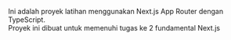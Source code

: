Ini adalah proyek latihan menggunakan Next.js App Router dengan TypeScript.  
Proyek ini dibuat untuk memenuhi tugas ke 2 fundamental Next.js
